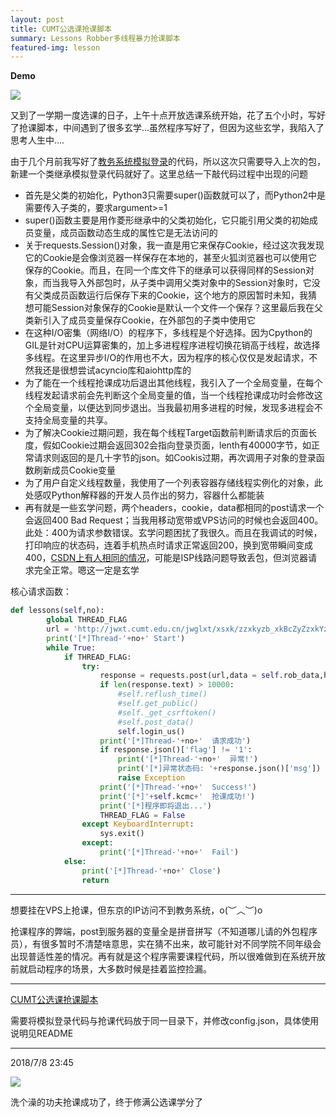 ```yaml
---
layout: post
title: CUMT公选课抢课脚本
summary: Lessons Robber多线程暴力抢课脚本
featured-img: lesson
---
```


**Demo**

![](https://upload-images.jianshu.io/upload_images/11356161-9d4ba3a89d6d8637.jpg?imageMogr2/auto-orient/strip%7CimageView2/2/w/1240)

又到了一学期一度选课的日子，上午十点开放选课系统开始，花了五个小时，写好了抢课脚本，中间遇到了很多玄学...虽然程序写好了，但因为这些玄学，我陷入了思考人生中....

由于几个月前我写好了[教务系统模拟登录](http://nemesisly.xyz/CUMT-analog-login/)的代码，所以这次只需要导入上次的包，新建一个类继承模拟登录代码就好了。这里总结一下敲代码过程中出现的问题

+ 首先是父类的初始化，Python3只需要super()函数就可以了，而Python2中是需要传入子类的，要求argument>=1
+ super()函数主要是用作菱形继承中的父类初始化，它只能引用父类的初始成员变量，成员函数动态生成的属性它是无法访问的
+ 关于requests.Session()对象，我一直是用它来保存Cookie，经过这次我发现它的Cookie是会像浏览器一样保存在本地的，甚至火狐浏览器也可以使用它保存的Cookie。而且，在同一个库文件下的继承可以获得同样的Session对象，而当我导入外部包时，从子类中调用父类对象中的Session对象时，它没有父类成员函数运行后保存下来的Cookie，这个地方的原因暂时未知，我猜想可能Session对象保存的Cookie是默认一个文件一个保存？这里最后我在父类新引入了成员变量保存Cookie，在外部包的子类中使用它
+ 在这种I/O密集（网络I/O）的程序下，多线程是个好选择。因为Cpython的GIL是针对CPU运算密集的，加上多进程程序进程切换花销高于线程，故选择多线程。在这里异步I/O的作用也不大，因为程序的核心仅仅是发起请求，不然我还是很想尝试acyncio库和aiohttp库的
+ 为了能在一个线程抢课成功后退出其他线程，我引入了一个全局变量，在每个线程发起请求前会先判断这个全局变量的值，当一个线程抢课成功时会修改这个全局变量，以便达到同步退出。当我最初用多进程的时候，发现多进程会不支持全局变量的共享。
+ 为了解决Cookie过期问题，我在每个线程Target函数前判断请求后的页面长度，假如Cookie过期会返回302会指向登录页面，lenth有40000字节，如正常请求则返回的是几十字节的json。如Cookis过期，再次调用子对象的登录函数刷新成员Cookie变量
+ 为了用户自定义线程数量，我使用了一个列表容器存储线程实例化的对象，此处感叹Python解释器的开发人员作出的努力，容器什么都能装
+ 再有就是一些玄学问题，两个headers，cookie，data都相同的post请求一个会返回400 Bad Request；当我用移动宽带或VPS访问的时候也会返回400。此处：400为请求参数错误。玄学问题困扰了我很久。而且在我调试的时候，打印响应的状态码，连着手机热点时请求正常返回200，换到宽带瞬间变成400，[CSDN上有人相同的情况](https://bbs.csdn.net/topics/390131855)，可能是ISP线路问题导致丢包，但浏览器请求完全正常。嗯这一定是玄学

核心请求函数：

```python
def lessons(self,no):
        global THREAD_FLAG
        url = 'http://jwxt.cumt.edu.cn/jwglxt/xsxk/zzxkyzb_xkBcZyZzxkYzb.html?gnmkdm=N253512&su='+self.user
        print('[*]Thread-'+no+' Start')
        while True:
            if THREAD_FLAG:
                try:
                    response = requests.post(url,data = self.rob_data,headers = self.header_2,timeout = 5)
                    if len(response.text) > 10000:
                        #self.reflush_time()
                        #self.get_public()
                        #self._get_csrftoken()
                        #self.post_data()
                        self.login_us()
                    print('[*]Thread-'+no+'  请求成功')
                    if response.json()['flag'] != '1':
                        print('[*]Thread-'+no+'  异常!')
                        print('[*]异常状态码: '+response.json()['msg'])
                        raise Exception
                    print('[*]Thread-'+no+'  Success!')
                    print('[*]'+self.kcmc+'  抢课成功!')
                    print('[*]程序即将退出...')
                    THREAD_FLAG = False
                except KeyboardInterrupt:
                    sys.exit()
                except:
                    print('[*]Thread-'+no+'  Fail')
            else:
                print('[*]Thread-'+no+' Close')
                return
```

***

想要挂在VPS上抢课，但东京的IP访问不到教务系统，o(︶︿︶)o 

抢课程序的弊端，post到服务器的变量全是拼音拼写（不知道哪儿请的外包程序员），有很多暂时不清楚啥意思，实在猜不出来，故可能针对不同学院不同年级会出现普适性差的情况。再有就是这个程序需要课程代码，所以很难做到在系统开放前就启动程序的场景，大多数时候是挂着监控捡漏。

***

[CUMT公选课抢课脚本](https://github.com/EddieIvan01/Lessons_Robber)

需要将模拟登录代码与抢课代码放于同一目录下，并修改config.json，具体使用说明见README

***

2018/7/8  23:45

![](https://upload-images.jianshu.io/upload_images/11356161-f0b8307e59fd11e0.png?imageMogr2/auto-orient/strip%7CimageView2/2/w/1240)

洗个澡的功夫抢课成功了，终于修满公选课学分了

